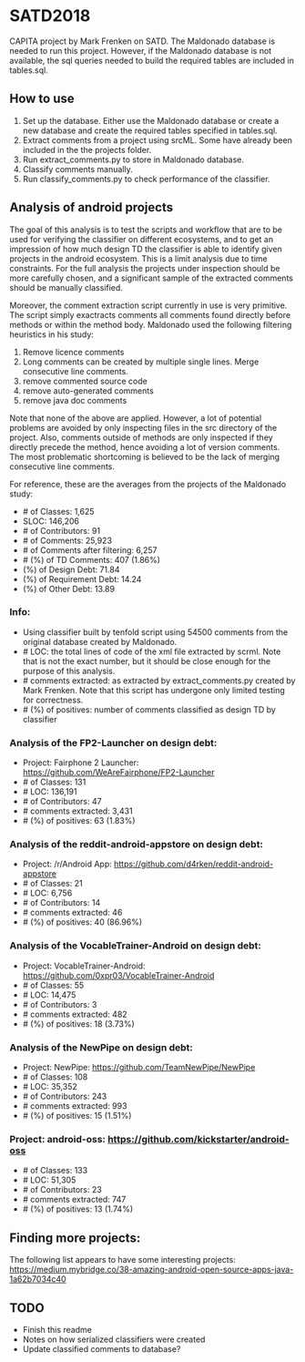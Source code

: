 # SATD2018
CAPITA project by Mark Frenken on SATD. The Maldonado database is needed to run this project.
However, if the Maldonado database is not available, the sql queries needed to build the required
tables are included in tables.sql.

## How to use
1. Set up the database. Either use the Maldonado database or create a new database and create the required tables specified in tables.sql.
2. Extract comments from a project using srcML. Some have already been included in the the projects folder.
3. Run extract_comments.py to store in Maldonado database.
4. Classify comments manually.
5. Run classify_comments.py to check performance of the classifier.

## Analysis of android projects
The goal of this analysis is to test the scripts and workflow that are to be used for verifying the classifier on different ecosystems, and to get an impression of how much design TD the classifier is able to identify given projects in the android ecosystem. This is a limit analysis due to time constraints. For the full analysis the projects under inspection should be more carefully chosen, and a significant sample of the extracted comments should be manually classified.

Moreover, the comment extraction script currently in use is very primitive. The script simply exactracts comments all comments found directly before methods or within the method body. Maldonado used the following filtering heuristics in his study:
1. Remove licence comments
2. Long comments can be created by multiple single lines. Merge consecutive line comments.
3. remove commented source code
4. remove auto-generated comments
5. remove java doc comments

Note that none of the above are applied. However, a lot of potential problems are avoided by only inspecting files in the src directory of the project. Also, comments outside of methods are only inspected if they directly precede the method, hence avoiding a lot of version comments. The most problematic shortcoming is believed to be the lack of merging consecutive line comments.

For reference, these are the averages from the projects of the Maldonado study:
- \# of Classes: 1,625
- SLOC: 146,206
- \# of Contributors: 91
- \# of Comments: 25,923
- \# of Comments after filtering: 6,257
- \# (%) of TD Comments: 407 (1.86%)
- (%) of Design Debt: 71.84
- (%) of Requirement Debt: 14.24
- (%) of Other Debt: 13.89

### Info:
- Using classifier built by tenfold script using 54500 comments from the original database created by Maldonado.
- \# LOC: the total lines of code of the xml file extracted by scrml. Note that is not the exact number, but it should be close enough for the purpose of this analysis.
- \# comments extracted: as extracted by extract_comments.py created by Mark Frenken. Note that this script has undergone only limited testing for correctness.
- \# (%) of positives: number of comments classified as design TD by classifier

### Analysis of the FP2-Launcher on design debt:
- Project: Fairphone 2 Launcher: https://github.com/WeAreFairphone/FP2-Launcher
- \# of Classes: 131
- \# LOC: 136,191
- \# of Contributors: 47
- \# comments extracted: 3,431
- \# (%) of positives: 63 (1.83%)

### Analysis of the reddit-android-appstore on design debt:
- Project: /r/Android App: https://github.com/d4rken/reddit-android-appstore
- \# of Classes: 21
- \# LOC: 6,756
- \# of Contributors: 14
- \# comments extracted: 46
- \# (%) of positives: 40 (86.96%)

### Analysis of the VocableTrainer-Android on design debt:
- Project: VocableTrainer-Android: https://github.com/0xpr03/VocableTrainer-Android
- \# of Classes: 55
- \# LOC: 14,475
- \# of Contributors: 3
- \# comments extracted: 482
- \# (%) of positives: 18 (3.73%)

### Analysis of the NewPipe on design debt:
- Project: NewPipe: https://github.com/TeamNewPipe/NewPipe
- \# of Classes: 108
- \# LOC: 35,352
- \# of Contributors: 243
- \# comments extracted: 993
- \# (%) of positives: 15 (1.51%)

### Project: android-oss: https://github.com/kickstarter/android-oss
- \# of Classes: 133
- \# LOC: 51,305
- \# of Contributors: 23
- \# comments extracted: 747
- \# (%) of positives: 13 (1.74%)

## Finding more projects:
The following list appears to have some interesting projects:
https://medium.mybridge.co/38-amazing-android-open-source-apps-java-1a62b7034c40

## TODO
- Finish this readme
- Notes on how serialized classifiers were created
- Update classified comments to database?
